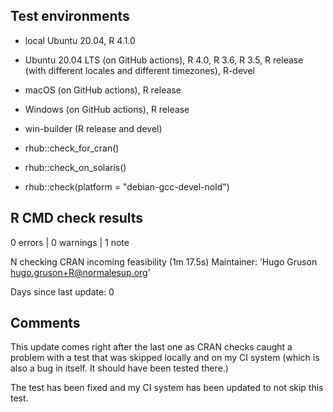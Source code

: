 ## Test environments

* local Ubuntu 20.04, R 4.1.0

* Ubuntu 20.04 LTS (on GitHub actions), R 4.0, R 3.6, R 3.5,
  R release (with different locales and different timezones), R-devel
* macOS (on GitHub actions), R release
* Windows (on GitHub actions), R release

* win-builder (R release and devel)

* rhub::check_for_cran()
* rhub::check_on_solaris()
* rhub::check(platform = "debian-gcc-devel-nold")

## R CMD check results

0 errors | 0 warnings | 1 note

N  checking CRAN incoming feasibility (1m 17.5s)
   Maintainer: ‘Hugo Gruson <hugo.gruson+R@normalesup.org>’
   
   Days since last update: 0

## Comments

This update comes right after the last one as CRAN checks caught a problem
with a test that was skipped locally and on my CI system (which is also a bug
in itself. It should have been tested there.)

The test has been fixed and my CI system has been updated to not skip this test.
